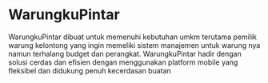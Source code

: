 # WarungkuPintar
WarungkuPintar dibuat untuk memenuhi kebutuhan umkm terutama pemilik warung kelontong yang ingin memeliki sistem manajemen untuk warung nya namun terhalang budget dan perangkat. WarungkuPintar hadir dengan solusi cerdas dan efisien dengan menggunakan platform mobile yang fleksibel dan didukung penuh kecerdasan buatan
